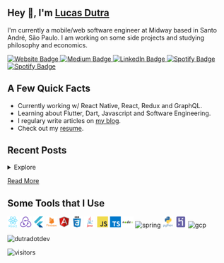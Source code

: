 <h2>Hey 👋, I'm <a href="https://dutra.dev/">Lucas Dutra</a></h2>
<p>I'm currently a mobile/web software engineer at Midway based in Santo André, São Paulo. I am working on some side projects and studying philosophy and economics.</p>
<p>
    <a href="https://dutra.dev">
        <img src="https://img.shields.io/badge/-dutra.dev-4E69C8?style=flat-square&amp;labelColor=4E69C8&amp;logo=Firefox&amp;link=https://dutra.dev" alt="Website Badge">
    </a>
    <a href="https://medium.com/@dutradotdev">
        <img src="https://img.shields.io/badge/-@dutradotdev-14c767?style=flat-square&amp;labelColor=14c767&amp;logo=Medium&amp;link=https://medium.com/@dutradotdev" alt="Medium Badge">
    </a>
    <a href="https://www.linkedin.com/in/lucasdutra01/">
        <img src="https://img.shields.io/badge/-@lucasdutra01-0077B5?style=flat-square&amp;labelColor=0077B5&amp;logo=LinkedIn&amp;link=https://www.linkedin.com/in/lucasdutra01/" alt="LinkedIn Badge">
    </a>
    <a href="https://open.spotify.com/user/12148086025?si=cWkq24h1SWiHvDbCteA-uw">
        <img src="https://img.shields.io/badge/-@dutradotdev-1ED760?style=flat-square&amp;labelColor=fff&amp;logo=Spotify&amp;link=https://open.spotify.com/user/12148086025?si=cWkq24h1SWiHvDbCteA-uw" alt="Spotify Badge">
    </a>
    <a href="https://twitter.com/dutradotdev">
        <img src="https://img.shields.io/badge/-@dutradotdev-1DA1F2?style=flat-square&amp;labelColor=fff&amp;logo=Twitter&amp;link=https://twitter.com/dutradotdev" alt="Spotify Badge">
    </a>
</p>

<h2>A Few Quick Facts</h2>
<ul>
    <li>Currently working w/ React Native, React, Redux and GraphQL.</li>
    <li>Learning about Flutter, Dart, Javascript and Software Engineering.</li>
    <li>I regulary write articles on <a href="https://dutra.dev">my blog</a>.</li>
    <li>Check out my <a href="https://docs.google.com/presentation/d/1dps0p7U0XoWZINuoluEQO-QG2-BiNTNFCoClgFBS9tc/edit?usp=sharing">resume</a>.</li>
</ul>
<h2>Recent Posts</h2>
<details>
    <summary>Explore</summary>
    <ul>
        <li>
            <a target="_blank" href="https://www.dutra.dev/design-patterns-em-javascript-a-s%C3%A9rie/">Design Patterns em Javascript — A série
            </a>
        </li>
        <li>
            <a target="_blank" href="https://www.dutra.dev/design-patterns-em-javascript-modulariza%C3%A7%C3%A3o-e-orienta%C3%A7%C3%A3o-a-objetos/">Design Patterns em Javascript — Modularização e Orientação a objetos
            </a>
        </li>
    </ul>
</details>
<p><a target="_blank" href="https://dutra.dev">Read More</a></p>
<h2>Some Tools that I Use</h2>
<p align="left">
<img src="https://raw.githubusercontent.com/devicons/devicon/master/icons/react/react-original-wordmark.svg" alt="react" width="25" height="25" />
<img src="https://raw.githubusercontent.com/devicons/devicon/master/icons/redux/redux-original.svg" alt="react" width="25" height="25" />

<img src="https://raw.githubusercontent.com/devicons/devicon/master/icons/flutter/flutter-original.svg" alt="react" width="25" height="25" />

<img src="https://raw.githubusercontent.com/devicons/devicon/master/icons/firebase/firebase-plain-wordmark.svg" alt="react" width="25" height="25" />

<img src="https://raw.githubusercontent.com/devicons/devicon/master/icons/angularjs/angularjs-original.svg" alt="angular-js" width="25" height="25" />

<img src="https://raw.githubusercontent.com/devicons/devicon/master/icons/css3/css3-original-wordmark.svg" alt="css3" width="25" height="25" />

<img src="https://raw.githubusercontent.com/devicons/devicon/master/icons/java/java-original-wordmark.svg" alt="java" width="25" height="25" />

<img src="https://raw.githubusercontent.com/devicons/devicon/master/icons/javascript/javascript-original.svg" alt="javascript" width="25" height="25" />

<img src="https://raw.githubusercontent.com/devicons/devicon/master/icons/typescript/typescript-original.svg" alt="typescript" width="25" height="25" />


<img src="https://raw.githubusercontent.com/devicons/devicon/master/icons/nodejs/nodejs-original-wordmark.svg" alt="nodejs" width="25" height="25" />

<img src="https://www.vectorlogo.zone/logos/springio/springio-icon.svg" alt="spring" width="25" height="25" />

<img src="https://raw.githubusercontent.com/devicons/devicon/master/icons/python/python-original-wordmark.svg" alt="python" width="25" height="25" />

<img src="https://raw.githubusercontent.com/devicons/devicon/master/icons/heroku/heroku-plain.svg" alt="heroku" width="25" height="25" />

<img src="https://www.vectorlogo.zone/logos/google_cloud/google_cloud-icon.svg" alt="gcp" width="25" height="25" />

</p>
<img src="https://github-readme-stats.vercel.app/api?username=dutradotdev&show_icons=true&count_private=true" alt="dutradotdev" />

<p><img src="https://visitor-badge.glitch.me/badge?page_id=dutradotdev.dutradotdev" alt="visitors"></p>
